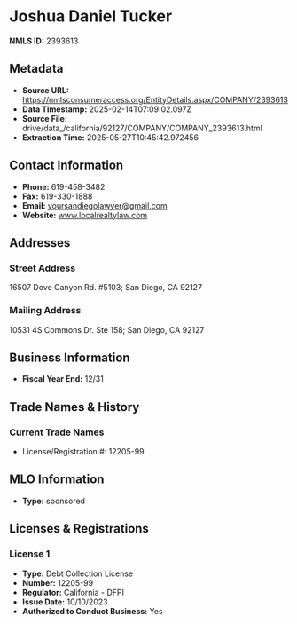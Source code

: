 # Joshua Daniel Tucker

**NMLS ID:** 2393613

## Metadata
- **Source URL:** https://nmlsconsumeraccess.org/EntityDetails.aspx/COMPANY/2393613
- **Data Timestamp:** 2025-02-14T07:09:02.097Z
- **Source File:** drive/data_/california/92127/COMPANY/COMPANY_2393613.html
- **Extraction Time:** 2025-05-27T10:45:42.972456

## Contact Information
- **Phone:** 619-458-3482
- **Fax:** 619-330-1888
- **Email:** yoursandiegolawyer@gmail.com
- **Website:** www.localrealtylaw.com

## Addresses
### Street Address
16507 Dove Canyon Rd. #5103; San Diego, CA 92127

### Mailing Address
10531 4S Commons Dr. Ste 158; San Diego, CA 92127

## Business Information
- **Fiscal Year End:** 12/31

## Trade Names & History
### Current Trade Names
- License/Registration #: 12205-99

## MLO Information
- **Type:** sponsored

## Licenses & Registrations

### License 1
- **Type:** Debt Collection License
- **Number:** 12205-99
- **Regulator:** California - DFPI
- **Issue Date:** 10/10/2023
- **Authorized to Conduct Business:** Yes

